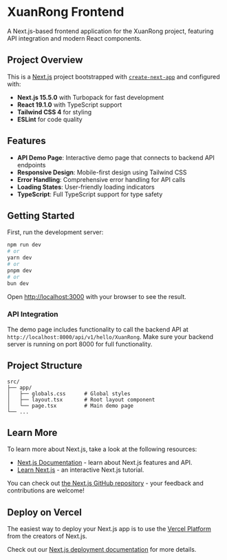 # XuanRong Frontend

A Next.js-based frontend application for the XuanRong project, featuring API integration and modern React components.

## Project Overview

This is a [Next.js](https://nextjs.org) project bootstrapped with [`create-next-app`](https://nextjs.org/docs/app/api-reference/cli/create-next-app) and configured with:

- **Next.js 15.5.0** with Turbopack for fast development
- **React 19.1.0** with TypeScript support
- **Tailwind CSS 4** for styling
- **ESLint** for code quality

## Features

- **API Demo Page**: Interactive demo page that connects to backend API endpoints
- **Responsive Design**: Mobile-first design using Tailwind CSS
- **Error Handling**: Comprehensive error handling for API calls
- **Loading States**: User-friendly loading indicators
- **TypeScript**: Full TypeScript support for type safety

## Getting Started

First, run the development server:

```bash
npm run dev
# or
yarn dev
# or
pnpm dev
# or
bun dev
```

Open [http://localhost:3000](http://localhost:3000) with your browser to see the result.

### API Integration

The demo page includes functionality to call the backend API at `http://localhost:8000/api/v1/hello/XuanRong`. Make sure your backend server is running on port 8000 for full functionality.

## Project Structure

```
src/
├── app/
│   ├── globals.css      # Global styles
│   ├── layout.tsx       # Root layout component
│   └── page.tsx         # Main demo page
└── ...
```

## Learn More

To learn more about Next.js, take a look at the following resources:

- [Next.js Documentation](https://nextjs.org/docs) - learn about Next.js features and API.
- [Learn Next.js](https://nextjs.org/learn) - an interactive Next.js tutorial.

You can check out [the Next.js GitHub repository](https://github.com/vercel/next.js) - your feedback and contributions are welcome!

## Deploy on Vercel

The easiest way to deploy your Next.js app is to use the [Vercel Platform](https://vercel.com/new?utm_medium=default-template&filter=next.js&utm_source=create-next-app&utm_campaign=create-next-app-readme) from the creators of Next.js.

Check out our [Next.js deployment documentation](https://nextjs.org/docs/app/building-your-application/deploying) for more details.

